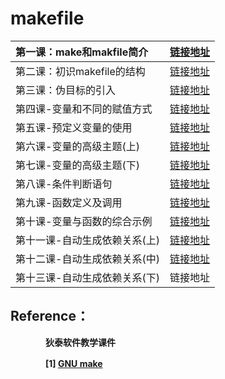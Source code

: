 # makefile
| 第一课：make和makfile简介 | [链接地址](https://github.com/T1mzhou/Makefile/blob/main/%E7%AC%AC%E4%B8%80%E8%AF%BE-make%E5%92%8Cmakfile%E7%AE%80%E4%BB%8B/1.%E7%AC%AC%E4%B8%80%E8%AF%BEmake%E5%92%8Cmakefile.md) |
| :------------------------ | :----------------------------------------------------------- |
| 第二课：初识makefile的结构                      |[链接地址](https://github.com/T1mzhou/Makefile/blob/main/%E7%AC%AC%E4%BA%8C%E8%AF%BE-%E5%88%9D%E5%A7%8Bmakefile%E7%9A%84%E7%BB%93%E6%9E%84/%E7%AC%AC%E4%BA%8C%E8%AF%BE-%E5%88%9D%E8%AF%86makefile%E7%9A%84%E7%BB%93%E6%9E%84.md)                                                              |
| 第三课：伪目标的引入                          |[链接地址](https://github.com/T1mzhou/Makefile/blob/main/%E7%AC%AC%E4%B8%89%E8%AF%BE-%E4%BC%AA%E7%9B%AE%E6%A0%87%E7%9A%84%E5%BC%95%E5%85%A5/%E7%AC%AC%E4%B8%89%E8%AF%BE-makefile%E4%BC%AA%E7%9B%AE%E6%A0%87.md)                            |
| 第四课-变量和不同的赋值方式                                                   |  [链接地址](https://github.com/T1mzhou/Makefile/blob/main/%E7%AC%AC%E5%9B%9B%E8%AF%BE-%E5%8F%98%E9%87%8F%E5%92%8C%E4%B8%8D%E5%90%8C%E7%9A%84%E8%B5%8B%E5%80%BC%E6%96%B9%E5%BC%8F/%E7%AC%AC4%E8%AF%BE-%E5%8F%98%E9%87%8F%E5%92%8C%E4%B8%8D%E5%90%8C%E7%9A%84%E8%B5%8B%E5%80%BC%E6%96%B9%E5%BC%8F.md)                                                            |
| 第五课-预定义变量的使用 | [链接地址](https://github.com/T1mzhou/Makefile/blob/main/%E7%AC%AC%E4%BA%94%E8%AF%BE-%E9%A2%84%E5%AE%9A%E4%B9%89%E5%8F%98%E9%87%8F%E7%9A%84%E4%BD%BF%E7%94%A8/%E7%AC%AC%E4%BA%94%E8%AF%BE-%E9%A2%84%E5%AE%9A%E4%B9%89%E5%8F%98%E9%87%8F%E7%9A%84%E4%BD%BF%E7%94%A8.md) |
| 第六课-变量的高级主题(上) | [链接地址](https://github.com/T1mzhou/Makefile/blob/main/%E7%AC%AC%E5%85%AD%E8%AF%BE-%E5%8F%98%E9%87%8F%E7%9A%84%E9%AB%98%E7%BA%A7%E4%B8%BB%E9%A2%98(%E4%B8%8A)/%E7%AC%AC%E5%85%AD%E8%AF%BE-%E5%8F%98%E9%87%8F%E7%9A%84%E9%AB%98%E7%BA%A7%E4%B8%BB%E9%A2%98(%E4%B8%8A).md) |
| 第七课-变量的高级主题(下) | [链接地址](https://github.com/T1mzhou/Makefile/tree/main/%E7%AC%AC%E4%B8%83%E8%AF%BE-%E5%8F%98%E9%87%8F%E7%9A%84%E9%AB%98%E7%BA%A7%E4%B8%BB%E9%A2%98(%E4%B8%8B)) |
| 第八课-条件判断语句 | [链接地址](https://github.com/T1mzhou/Makefile/tree/main/%E7%AC%AC%E5%85%AB%E8%AF%BE-%E6%9D%A1%E4%BB%B6%E5%88%A4%E6%96%AD%E8%AF%AD%E5%8F%A5) |
| 第九课-函数定义及调用 | [链接地址](https://github.com/T1mzhou/Makefile/tree/main/%E7%AC%AC%E4%B9%9D%E8%AF%BE-%E5%87%BD%E6%95%B0%E5%AE%9A%E4%B9%89%E5%8F%8A%E8%B0%83%E7%94%A8) |
| 第十课-变量与函数的综合示例 | [链接地址](https://github.com/T1mzhou/Makefile/tree/main/%E7%AC%AC%E5%8D%81%E8%AF%BE-%E5%8F%98%E9%87%8F%E4%B8%8E%E5%87%BD%E6%95%B0%E7%9A%84%E7%BB%BC%E5%90%88%E7%A4%BA%E4%BE%8B) |
| 第十一课-自动生成依赖关系(上) | [链接地址](https://github.com/T1mzhou/Makefile/tree/main/%E7%AC%AC%E5%8D%81%E4%B8%80%E8%AF%BE-%E8%87%AA%E5%8A%A8%E7%94%9F%E6%88%90%E4%BE%9D%E8%B5%96%E5%85%B3%E7%B3%BB(%E4%B8%8A)) |
| 第十二课-自动生成依赖关系(中) | [链接地址](https://github.com/T1mzhou/Makefile/blob/main/%E7%AC%AC%E5%8D%81%E4%BA%8C%E8%AF%BE-%E8%87%AA%E5%8A%A8%E7%94%9F%E6%88%90%E4%BE%9D%E8%B5%96%E5%85%B3%E7%B3%BB(%E4%B8%AD)/%E7%AC%AC%E5%8D%81%E4%BA%8C%E8%AF%BE-%E8%87%AA%E5%8A%A8%E7%94%9F%E6%88%90%E4%BE%9D%E8%B5%96%E5%85%B3%E7%B3%BB(%E4%B8%AD)%20.md) |
| 第十三课-自动生成依赖关系(下) | 链接地址 |

## Reference：

　　　　**狄泰软件教学课件**

　　　　**[1] [GNU make](https://www.gnu.org/software/make/manual/make.html#Overview)**
